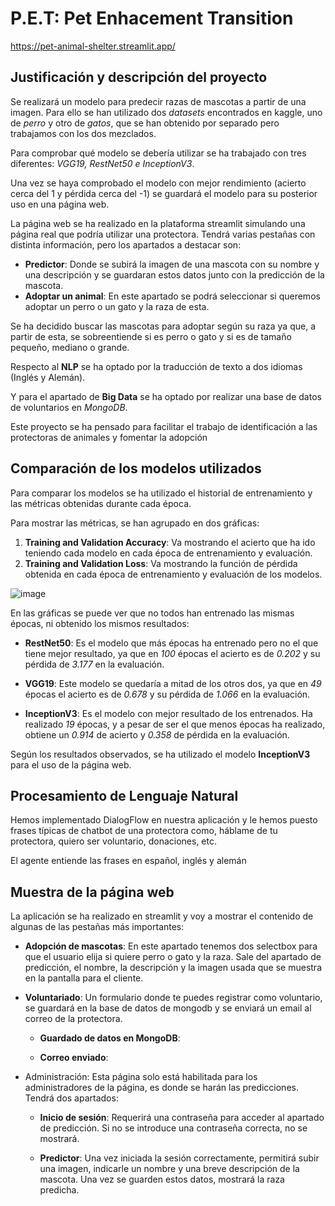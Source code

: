 # P.E.T: Pet Enhacement Transition
https://pet-animal-shelter.streamlit.app/

## Justificación y descripción del proyecto
Se realizará un modelo para predecir razas de mascotas a partir de una imagen. Para ello
se han utilizado dos *datasets* encontrados en kaggle, uno de *perro* y otro de *gatos*, que se
han obtenido por separado pero trabajamos con los dos mezclados.

Para comprobar qué modelo se debería utilizar se ha trabajado con tres diferentes: *VGG19,
RestNet50 e InceptionV3*.

Una vez se haya comprobado el modelo con mejor rendimiento (acierto cerca del 1 y
pérdida cerca del -1) se guardará el modelo para su posterior uso en una página web.

La página web se ha realizado en la plataforma streamlit simulando una página real que
podría utilizar una protectora. Tendrá varias pestañas con distinta información, pero los
apartados a destacar son:
* **Predictor**: Donde se subirá la imagen de una mascota con su nombre y una
descripción y se guardaran estos datos junto con la predicción de la mascota.
* **Adoptar un animal**: En este apartado se podrá seleccionar si queremos adoptar un
perro o un gato y la raza de esta.

Se ha decidido buscar las mascotas para adoptar según su raza ya que, a partir de esta, se
sobreentiende si es perro o gato y si es de tamaño pequeño, mediano o grande.

Respecto al **NLP** se ha optado por la traducción de texto a dos idiomas (Inglés y Alemán).

Y para el apartado de **Big Data** se ha optado por realizar una base de datos de voluntarios
en *MongoDB*.

Este proyecto se ha pensado para facilitar el trabajo de identificación a las protectoras de
animales y fomentar la adopción

## Comparación de los modelos utilizados
Para comparar los modelos se ha utilizado el historial de entrenamiento y las métricas
obtenidas durante cada época.

Para mostrar las métricas, se han agrupado en dos gráficas:
1. **Training and Validation Accuracy**: Va mostrando el acierto que ha ido teniendo
cada modelo en cada época de entrenamiento y evaluación.
2. **Training and Validation Loss**: Va mostrando la función de pérdida obtenida en cada
época de entrenamiento y evaluación de los modelos.

![image]()

En las gráficas se puede ver que no todos han entrenado las mismas épocas, ni obtenido
los mismos resultados:
* **RestNet50**: Es el modelo que más épocas ha entrenado pero no el que tiene mejor
resultado, ya que en *100* épocas el acierto es de *0.202* y su pérdida de *3.177* en la
evaluación.

* **VGG19**: Este modelo se quedaría a mitad de los otros dos, ya que en *49* épocas el
acierto es de *0.678* y su pérdida de *1.066* en la evaluación.

* **InceptionV3**: Es el modelo con mejor resultado de los entrenados. Ha realizado *19*
épocas, y a pesar de ser el que menos épocas ha realizado, obtiene un *0.914* de
acierto y *0.358* de pérdida en la evaluación.

Según los resultados observados, se ha utilizado el modelo **InceptionV3** para el uso de la página web.

## Procesamiento de Lenguaje Natural
Hemos implementado DialogFlow en nuestra aplicación y le hemos puesto frases típicas de
chatbot de una protectora como, háblame de tu protectora, quiero ser voluntario,
donaciones, etc.

El agente entiende las frases en español, inglés y alemán


## Muestra de la página web
La aplicación se ha realizado en streamlit y voy a mostrar el contenido de algunas de las pestañas más importantes:

* **Adopción de mascotas**: En este apartado tenemos dos selectbox para que el usuario elija si quiere perro o gato y la raza. Sale del apartado de predicción, el nombre, la descripción y la imagen usada que se muestra en la pantalla para el cliente.

* **Voluntariado**: Un formulario donde te puedes registrar como voluntario, se guardará en la base de datos de mongodb y se enviará un email al correo de la protectora.
    * **Guardado de datos en MongoDB**:

    * **Correo enviado**:

* Administración: Esta página solo está habilitada para los administradores de la
página, es donde se harán las predicciones. Tendrá dos apartados:
    * **Inicio de sesión**: Requerirá una contraseña para acceder al apartado de predicción. Si no se introduce una contraseña correcta, no se mostrará.

    * **Predictor**: Una vez iniciada la sesión correctamente, permitirá subir una imagen, indicarle un nombre y una breve descripción de la mascota. Una vez se guarden estos datos, mostrará la raza predicha.
